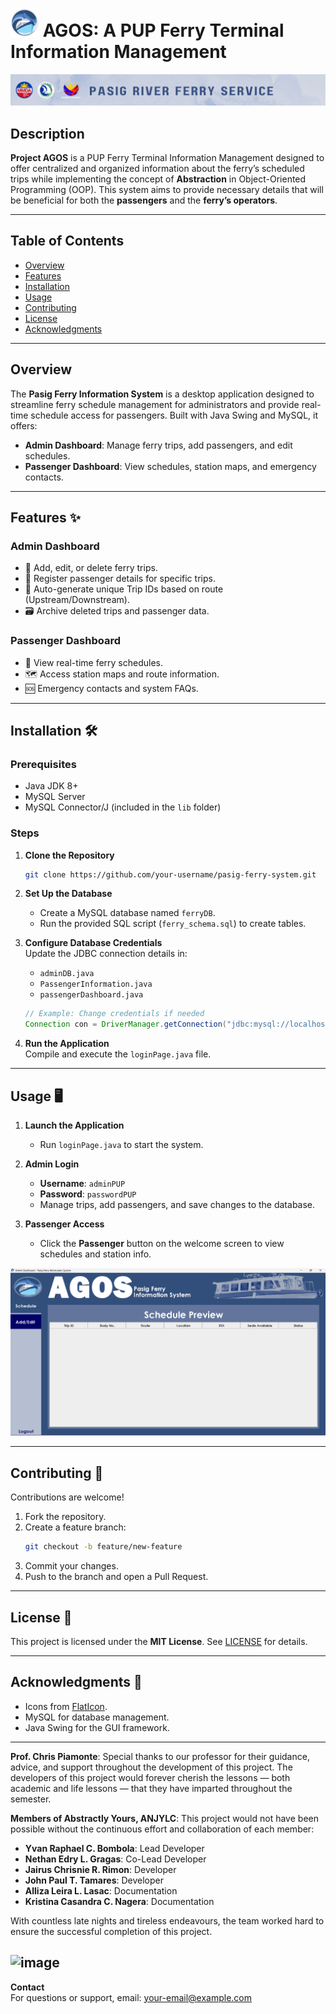 
# ![Logo](https://github.com/JairusChrisnie/AGOS2/blob/master/ResizedAgosLogo2.png?raw=true)  AGOS: A PUP Ferry Terminal Information Management
![image alt](https://github.com/JairusChrisnie/AGOS2/blob/master/PASIG%20RIVER%20FERRY%20SERVICE.png?raw=true)

## Description 
**Project AGOS** is a PUP Ferry Terminal Information Management designed to offer centralized and organized information about the ferry’s scheduled trips while implementing the concept of **Abstraction** in Object-Oriented Programming (OOP). This system aims to provide necessary details that will be beneficial for both the **passengers** and the **ferry’s operators**.

---

## Table of Contents  
- [Overview](#overview)  
- [Features](#features)  
- [Installation](#installation)  
- [Usage](#usage)  
- [Contributing](#contributing)  
- [License](#license)  
- [Acknowledgments](#acknowledgments)  

---

## Overview  
The **Pasig Ferry Information System** is a desktop application designed to streamline ferry schedule management for administrators and provide real-time schedule access for passengers. Built with Java Swing and MySQL, it offers:  
- **Admin Dashboard**: Manage ferry trips, add passengers, and edit schedules.  
- **Passenger Dashboard**: View schedules, station maps, and emergency contacts.  

---

## Features ✨  
### **Admin Dashboard**  
- 📅 Add, edit, or delete ferry trips.  
- 👥 Register passenger details for specific trips.  
- 🔄 Auto-generate unique Trip IDs based on route (Upstream/Downstream).  
- 🗃️ Archive deleted trips and passenger data.  

### **Passenger Dashboard**  
- 🚤 View real-time ferry schedules.  
- 🗺️ Access station maps and route information.  
- 🆘 Emergency contacts and system FAQs.  

---

## Installation 🛠️  
### **Prerequisites**  
- Java JDK 8+  
- MySQL Server  
- MySQL Connector/J (included in the `lib` folder)  

### **Steps**  
1. **Clone the Repository**  
   ```bash  
   git clone https://github.com/your-username/pasig-ferry-system.git   

2. **Set Up the Database**  
   - Create a MySQL database named `ferryDB`.  
   - Run the provided SQL script (`ferry_schema.sql`) to create tables.  

3. **Configure Database Credentials**  
   Update the JDBC connection details in:  
   - `adminDB.java`  
   - `PassengerInformation.java`  
   - `passengerDashboard.java`  
   ```java  
   // Example: Change credentials if needed  
   Connection con = DriverManager.getConnection("jdbc:mysql://localhost:3306/ferryDB", "root", "root");  
   ```  

4. **Run the Application**  
   Compile and execute the `loginPage.java` file.  

---

## Usage 🖥️  
1. **Launch the Application**  
   - Run `loginPage.java` to start the system.  

2. **Admin Login**  
   - **Username**: `adminPUP`  
   - **Password**: `passwordPUP`  
   - Manage trips, add passengers, and save changes to the database.  

3. **Passenger Access**  
   - Click the **Passenger** button on the welcome screen to view schedules and station info.  

![Admin Dashboard Preview](https://github.com/JairusChrisnie/AGOS2/blob/master/adminView.png?raw=true) 

---

## Contributing 🤝  
Contributions are welcome!  
1. Fork the repository.  
2. Create a feature branch:  
   ```bash  
   git checkout -b feature/new-feature  
   ```  
3. Commit your changes.  
4. Push to the branch and open a Pull Request.  


---

## License 📄  
This project is licensed under the **MIT License**. See [LICENSE](LICENSE) for details.  

---

## Acknowledgments 🙌  
- Icons from [FlatIcon](https://www.flaticon.com).  
- MySQL for database management.  
- Java Swing for the GUI framework.  

---

**Prof. Chris Piamonte**: Special thanks to our professor for their guidance, advice, and support throughout the development of this project. The developers of this project would forever cherish the lessons — both academic and life lessons — that they have imparted throughout the semester.

**Members of Abstractly Yours, ANJYLC**: This project would not have been possible without the continuous effort and collaboration of each member:
- **Yvan Raphael C. Bombola**: Lead Developer
- **Nethan Edry L. Gragas**: Co-Lead Developer
- **Jairus Chrisnie R. Rimon**: Developer
- **John Paul T. Tamares**: Developer
- **Alliza Leira L. Lasac**: Documentation
- **Kristina Casandra C. Nagera**: Documentation

With countless late nights and tireless endeavours, the team worked hard to ensure the successful completion of this project.


![image](https://github.com/user-attachments/assets/ec826ba1-2acd-413b-a659-33fa33ff78fb)
---

**Contact**  
For questions or support, email: [your-email@example.com](mailto:your-email@example.com)  
``` 







